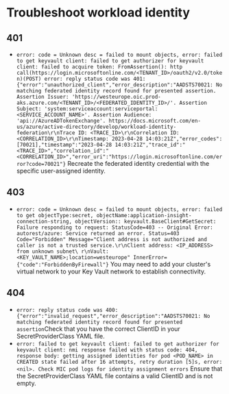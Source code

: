 # Troubleshoot workload identity

## 401
- ```error: code = Unknown desc = failed to mount objects, error: failed to get keyvault client: failed to get authorizer for keyvault client: failed to acquire token: FromAssertion(): http call(https://login.microsoftonline.com/<TENANT_ID>/oauth2/v2.0/token)(POST) error: reply status code was 401: {"error":"unauthorized_client","error_description":"AADSTS70021: No matching federated identity record found for presented assertion. Assertion Issuer: 'https://westeurope.oic.prod-aks.azure.com/<TENANT_ID>/<FEDERATED_IDENTITY_ID>/'. Assertion Subject: 'system:serviceaccount:serviceportal:<SERVICE_ACCOUNT_NAME>'. Assertion Audience: 'api://AzureADTokenExchange'. https://docs.microsoft.com/en-us/azure/active-directory/develop/workload-identity-federation\r\nTrace ID: <TRACE_ID>\r\nCorrelation ID: <CORRELATION_ID>\r\nTimestamp: 2023-04-28 14:03:21Z","error_codes":[70021],"timestamp":"2023-04-28 14:03:21Z","trace_id":"<TRACE_ID>","correlation_id":"<CORRELATION_ID>","error_uri":"https://login.microsoftonline.com/error?code=70021"}``` Recreate the federated identity credential with the specific user-assigned identity.

## 403
-  ```error: code = Unknown desc = failed to mount objects, error: failed to get objectType:secret, objectName:application-insight-connection-string, objectVersion:: keyvault.BaseClient#GetSecret: Failure responding to request: StatusCode=403 -- Original Error: autorest/azure: Service returned an error. Status=403 Code="Forbidden" Message="Client address is not authorized and caller is not a trusted service.\r\nClient address: <IP_ADDRESS> from unknown subnet\ r\nVault: <KEY_VAULT_NAME>;location=westeurope" InnerError={"code":"ForbiddenByFirewall"}``` You may need to add your cluster's virtual network to your Key Vault network to establish connectivity.

## 404
  - ```error: reply status code was 400: {"error":"invalid_request","error_description":"AADSTS70021: No matching federated identity record found for presented assertion```Check that you have the correct ClientID in your SecretProviderClass YAML file.
  - ```error: failed to get keyvault client: failed to get authorizer for keyvault client: nmi response failed with status code: 404, response body: getting assigned identities for pod <POD_NAME> in CREATED state failed after 16 attempts, retry duration [5]s, error: <nil>. Check MIC pod logs for identity assignment errors``` Ensure that the SecretProviderClass YAML file contains a valid ClientID and is not empty.
 
